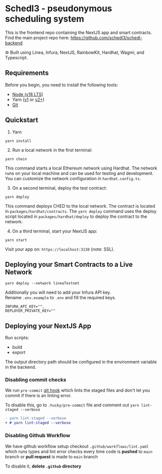 # Schedl3 - pseudonymous scheduling system

This is the frontend repo containing the NextJS app and smart contracts. Find the main project repo here: https://github.com/schedl3/schedl-backend

⚙️ Built using Linea, Infura, NextJS, RainbowKit, Hardhat, Wagmi, and Typescript.

## Requirements

Before you begin, you need to install the following tools:

- [Node (v18 LTS)](https://nodejs.org/en/download/)
- Yarn ([v1](https://classic.yarnpkg.com/en/docs/install/) or [v2+](https://yarnpkg.com/getting-started/install))
- [Git](https://git-scm.com/downloads)

## Quickstart

1. Yarn

```
yarn install
```

2. Run a local network in the first terminal:

```
yarn chain
```

This command starts a local Ethereum network using Hardhat. The network runs on your local machine and can be used for testing and development. You can customize the network configuration in `hardhat.config.ts`.

3. On a second terminal, deploy the test contract:

```
yarn deploy
```

This command deploys CHED to the local network. The contract is located in `packages/hardhat/contracts`. The `yarn deploy` command uses the deploy script located in `packages/hardhat/deploy` to deploy the contract to the network.

4. On a third terminal, start your NextJS app:

```
yarn start
```

Visit your app on: `https://localhost:3130` (note: SSL).

## Deploying your Smart Contracts to a Live Network

```
yarn deploy --network lineaTestnet
```

Additionally you will need to add your Infura API key. Rename `.env.example` to `.env` and fill the required keys.

```
INFURA_API_KEY="",
DEPLOYER_PRIVATE_KEY=""
```

## Deploying your NextJS App

Run scripts:
- build
- export

The output directory path should be configured in the environment variable in the backend.

### Disabling commit checks

We run `pre-commit` [git hook](https://git-scm.com/book/en/v2/Customizing-Git-Git-Hooks) which lints the staged files and don't let you commit if there is an linting error.

To disable this, go to `.husky/pre-commit` file and comment out `yarn lint-staged --verbose`

```diff
- yarn lint-staged --verbose
+ # yarn lint-staged --verbose
```

### Disabling Github Workflow

We have github workflow setup checkout `.github/workflows/lint.yaml` which runs types and lint error checks every time code is **pushed** to `main` branch or **pull request** is made to `main` branch

To disable it, **delete `.github` directory**
